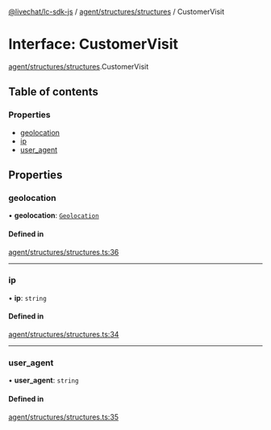 [@livechat/lc-sdk-js](../README.md) / [agent/structures/structures](../modules/agent_structures_structures.md) / CustomerVisit

# Interface: CustomerVisit

[agent/structures/structures](../modules/agent_structures_structures.md).CustomerVisit

## Table of contents

### Properties

- [geolocation](agent_structures_structures.CustomerVisit.md#geolocation)
- [ip](agent_structures_structures.CustomerVisit.md#ip)
- [user\_agent](agent_structures_structures.CustomerVisit.md#user_agent)

## Properties

### geolocation

• **geolocation**: [`Geolocation`](agent_structures_structures.Geolocation.md)

#### Defined in

[agent/structures/structures.ts:36](https://github.com/livechat/lc-sdk-js/blob/1fa827f/src/agent/structures/structures.ts#L36)

___

### ip

• **ip**: `string`

#### Defined in

[agent/structures/structures.ts:34](https://github.com/livechat/lc-sdk-js/blob/1fa827f/src/agent/structures/structures.ts#L34)

___

### user\_agent

• **user\_agent**: `string`

#### Defined in

[agent/structures/structures.ts:35](https://github.com/livechat/lc-sdk-js/blob/1fa827f/src/agent/structures/structures.ts#L35)
